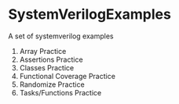 # SystemVerilogExamples
A set of systemverilog examples 
1. Array Practice 
2. Assertions Practice 
3. Classes Practice 
4. Functional Coverage Practice 
5. Randomize Practice 
6. Tasks/Functions Practice 
